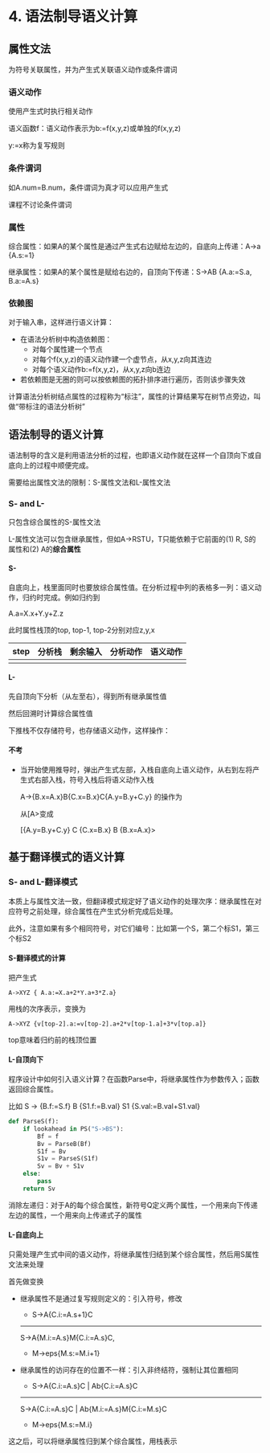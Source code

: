 # 4. 语法制导语义计算

## 属性文法

为符号关联属性，并为产生式关联语义动作或条件谓词

### 语义动作

使用产生式时执行相关动作

语义函数f：语义动作表示为b:=f(x,y,z)或单独的f(x,y,z)

y:=x称为复写规则

### 条件谓词

如A.num=B.num，条件谓词为真才可以应用产生式

课程不讨论条件谓词

### 属性

综合属性：如果A的某个属性是通过产生式右边赋给左边的，自底向上传递：A->a {A.s:=1}

继承属性：如果A的某个属性是赋给右边的，自顶向下传递：S->AB {A.a:=S.a, B.a:=A.s}

### 依赖图

对于输入串，这样进行语义计算：

- 在语法分析树中构造依赖图：
  - 对每个属性建一个节点
  - 对每个f(x,y,z)的语义动作建一个虚节点，从x,y,z向其连边
  - 对每个语义动作b:=f(x,y,z)，从x,y,z向b连边
- 若依赖图是无圈的则可以按依赖图的拓扑排序进行遍历，否则该步骤失效

计算语法分析树结点属性的过程称为“标注”，属性的计算结果写在树节点旁边，叫做“带标注的语法分析树”

## 语法制导的语义计算

语法制导的含义是利用语法分析的过程，也即语义动作就在这样一个自顶向下或自底向上的过程中顺便完成。

需要给出属性文法的限制：S-属性文法和L-属性文法

### S- and L- 

只包含综合属性的S-属性文法

L-属性文法可以包含继承属性，但如A->RSTU，T只能依赖于它前面的(1) R, S的属性和(2) A的**综合属性**

#### S-

自底向上，栈里面同时也要放综合属性值。在分析过程中列的表格多一列：语义动作，归约时完成。例如归约到

A.a=X.x+Y.y+Z.z

此时属性栈顶的top, top-1, top-2分别对应z,y,x

| step | 分析栈 | 剩余输入 | 分析动作 | 语义动作 |
| ---- | ------ | -------- | -------- | -------- |
|      |        |          |          |          |

#### L-

先自顶向下分析（从左至右），得到所有继承属性值

然后回溯时计算综合属性值

下推栈不仅存储符号，也存储语义动作，这样操作：

#### 不考

- 当开始使用推导时，弹出产生式左部，入栈自底向上语义动作，从右到左将产生式右部入栈，符号入栈后将语义动作入栈

  A->{B.x=A.x}B{C.x=B.x}C{A.y=B.y+C.y} 的操作为

  从[A>变成

  [{A.y=B.y+C.y} C {C.x=B.x} B {B.x=A.x}>

## 基于翻译模式的语义计算

### S- and L-翻译模式

本质上与属性文法一致，但翻译模式规定好了语义动作的处理次序：继承属性在对应符号之前处理，综合属性在产生式分析完成后处理。

此外，注意如果有多个相同符号，对它们编号：比如第一个S，第二个标S1，第三个标S2

#### S-翻译模式的计算

把产生式

`A->XYZ { A.a:=X.a+2*Y.a+3*Z.a}`

用栈的次序表示，变换为

`A->XYZ {v[top-2].a:=v[top-2].a+2*v[top-1.a]+3*v[top.a]}`

top意味着归约前的栈顶位置

#### L-自顶向下

程序设计中如何引入语义计算？在函数Parse中，将继承属性作为参数传入；函数返回综合属性。

比如 S -> {B.f:=S.f} B {S1.f:=B.val} S1 {S.val:=B.val+S1.val}

```python
def ParseS(f):
    if lookahead in PS("S->BS"):
        Bf = f
        Bv = ParseB(Bf)
        S1f = Bv
        S1v = ParseS(S1f)
        Sv = Bv + S1v
    else:
        pass
    return Sv
```

消除左递归：对于A的每个综合属性，新符号Q定义两个属性，一个用来向下传递左边的属性，一个用来向上传递式子的属性

#### L-自底向上

只需处理产生式中间的语义动作，将继承属性归结到某个综合属性，然后用S属性文法来处理

首先做变换

- 继承属性不是通过复写规则定义的：引入符号，修改

  - S->A{C.i:=A.s+1}C

  - ----

    S->A{M.i:=A.s}M{C.i:=A.s}C,

  - M->eps{M.s:=M.i+1}

- 继承属性的访问存在的位置不一样：引入非终结符，强制让其位置相同

  - S->A{C.i:=A.s}C | Ab{C.i:=A.s}C

  - ---

    S->A{C.i:=A.s}C | Ab{M.i:=A.s}M{C.i:=M.s}C

  - M->eps{M.s:=M.i}

这之后，可以将继承属性归到某个综合属性，用栈表示

